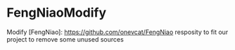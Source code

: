 # FengNiaoModify
Modify [FengNiao]: https://github.com/onevcat/FengNiao resposity to fit our project to remove some unused sources
